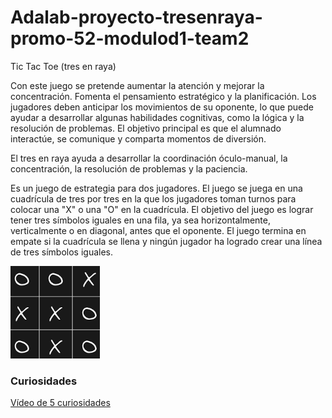 # Adalab-proyecto-tresenraya-promo-52-modulod1-team2

Tic Tac Toe (tres en raya)

Con este juego se pretende aumentar la atención y mejorar la concentración. Fomenta el pensamiento estratégico y la planificación. Los jugadores deben anticipar los movimientos de su oponente, lo que puede ayudar a desarrollar algunas habilidades cognitivas, como la lógica y la resolución de problemas. El objetivo principal es que el alumnado interactúe, se comunique y comparta momentos de diversión.

El tres en raya ayuda a desarrollar la coordinación óculo-manual, la concentración, la resolución de problemas y la paciencia. 

Es un juego de estrategia para dos jugadores. El juego se juega en una cuadrícula de tres por tres en la que los jugadores toman turnos para colocar una "X" o una "O" en la cuadrícula. El objetivo del juego es lograr tener tres símbolos iguales en una fila, ya sea horizontalmente, verticalmente o en diagonal, antes que el oponente. El juego termina en empate si la cuadrícula se llena y ningún jugador ha logrado crear una línea de tres símbolos iguales.

![alt text](<Readme tablero.png>)

### Curiosidades
[Vídeo de 5 curiosidades](https://www.youtube.com/shorts/VVVz3EvTYKA)




